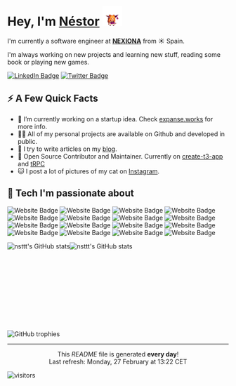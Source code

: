 <h1>Hey, I'm <a href="https://nstlopez.com/">Néstor</a> <img src="./static/suica.gif" height="45" /></h1>
<p>I'm currently a software engineer at <strong><a href="https://www.nexiona.com/">NEXIONA</a></strong> from ☀️ Spain.</p>
<p>I'm always working on new projects and learning new stuff, reading some book or playing new games.</p>
<p>
<a href="https://www.linkedin.com/in/nstlopez/"><img src="https://img.shields.io/badge/-@Nstlopez-0077B5?style=for-the-badge&labelColor=0077B5&logo=LinkedIn&link=https://www.linkedin.com/in/nstlopez/" alt="LinkedIn Badge"></a>
<a href="https://twitter.com/nstlopez"><img src="https://img.shields.io/badge/-@Nstlopez-34b9ea?style=for-the-badge&labelColor=34b9ea&logo=Twitter&logoColor=white&link=https://twitter.com/nstlopez" alt="Twitter Badge"></a></p>
<h2>⚡️ A Few Quick Facts</h2>
<ul>
<li>🔭 I’m currently working on a startup idea. Check <a href="https://expanse.works">expanse.works</a> for more info.</li>
<li>👨‍💻 All of my personal projects are available on Github and developed in public.</li>
<li>📝 I try to write articles on my <a href="https://nstlopez.com">blog</a>.</li>
<li>🤝 Open Source Contributor and Maintainer. Currently on <a href="https://www.github.com/t3-oss/create-t3-app">create-t3-app</a> and <a href="https://www.github.com/trpc/trpc">tRPC</a></li>
<li>🐱 I post a lot of pictures of my cat on <a href="https://instagram.com/nstlopez">Instagram</a>.</li>
</ul>
<h2>🚀 Tech I'm passionate about</h2>
<p align="left">
<img src="https://img.shields.io/badge/TypeScript-007ACC?style=for-the-badge&logo=typescript&logoColor=white" alt="Website Badge">
<img src="https://img.shields.io/badge/Go-00ADD8?style=for-the-badge&logo=go&logoColor=white" alt="Website Badge">
<img src="https://img.shields.io/badge/Rust-black?style=for-the-badge&logo=rust&logoColor=#E57324" alt="Website Badge">
<img src="https://img.shields.io/badge/WebAssembly-654FF0?style=for-the-badge&logo=WebAssembly&logoColor=white" alt="Website Badge">
<img src="https://img.shields.io/badge/Node.js-339933?style=for-the-badge&logo=nodedotjs&logoColor=white" alt="Website Badge">
<img src="https://img.shields.io/badge/React-20232A?style=for-the-badge&logo=react&logoColor=61DAFB" alt="Website Badge">
<img src="https://img.shields.io/badge/next.js-000000?style=for-the-badge&logo=nextdotjs&logoColor=white" alt="Website Badge">
<img src="https://img.shields.io/badge/React_Native-20232A?style=for-the-badge&logo=react&logoColor=61DAFB" alt="Website Badge">
<img src="https://img.shields.io/badge/-tRPC-black?style=for-the-badge&logo=tRPC" alt="Website Badge">
<img src="https://img.shields.io/badge/Tailwind_CSS-38B2AC?style=for-the-badge&logo=tailwind-css&logoColor=white" alt="Website Badge">
<img src="https://img.shields.io/badge/PostgreSQL-316192?style=for-the-badge&logo=postgresql&logoColor=white" alt="Website Badge">
<img src="https://img.shields.io/badge/MongoDB-4EA94B?style=for-the-badge&logo=mongodb&logoColor=white" alt="Website Badge">
<img src="https://img.shields.io/badge/Docker-2CA5E0?style=for-the-badge&logo=docker&logoColor=white" alt="Website Badge">
<img src="https://img.shields.io/badge/kubernetes-326ce5.svg?&style=for-the-badge&logo=kubernetes&logoColor=white" alt="Website Badge">
<img src="https://img.shields.io/badge/Amazon_AWS-FF9900?style=for-the-badge&logo=amazonaws&logoColor=white" alt="Website Badge">
<img src="https://img.shields.io/badge/Terraform-7B42BC?style=for-the-badge&logo=terraform&logoColor=white" alt="Website Badge">
</p>

<div style="display: flex;">
    <img src="https://github-readme-stats.nstlopez.com/api?username=nsttt&show_icons=true&hide=&count_private=true&theme=tokyonight&&hide_border=true&show_icons=true" alt="nsttt's GitHub stats" height="200" />
    <img src="https://github-readme-stats.nstlopez.com/api/top-langs/?username=nsttt&layout=compact&langs_count=10&theme=tokyonight&hide_border=true&locale=en&custom_title=Top%20%Languages" alt="nsttt's GitHub stats" height="200" />
</div>

<img src="https://github-profile-trophy.vercel.app/?username=nsttt&theme=tokyonight&no-frame=true&column=-1" alt="GitHub trophies" width="835"/>

------------
<p align="center">This <i>README</i> file is generated <b>every day</b>!</br>Last refresh: Monday, 27 February at 13:22 CET</p>

<p><img src="https://visitor-badge.glitch.me/badge?page_id=nsttt.nsttt" alt="visitors"></p>
